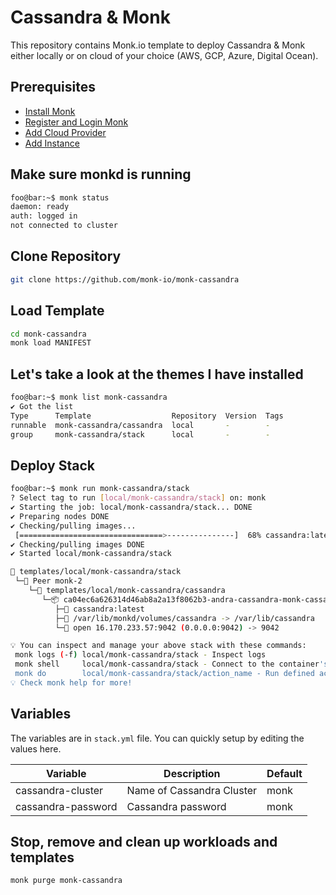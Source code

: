 # Cassandra & Monk

This repository contains Monk.io template to deploy Cassandra & Monk either locally or on cloud of your choice (AWS, GCP, Azure, Digital Ocean).

## Prerequisites

- [Install Monk](https://docs.monk.io/docs/get-monk)
- [Register and Login Monk](https://docs.monk.io/docs/acc-and-auth)
- [Add Cloud Provider](https://docs.monk.io/docs/cloud-provider)
- [Add Instance](https://docs.monk.io/docs/multi-cloud)

## Make sure monkd is running

```bash
foo@bar:~$ monk status
daemon: ready
auth: logged in
not connected to cluster
```

## Clone Repository

```bash
git clone https://github.com/monk-io/monk-cassandra
```

## Load Template

```bash
cd monk-cassandra
monk load MANIFEST
```

## Let's take a look at the themes I have installed

```bash
foo@bar:~$ monk list monk-cassandra
✔ Got the list
Type      Template                  Repository  Version  Tags
runnable  monk-cassandra/cassandra  local       -        -
group     monk-cassandra/stack      local       -        -

```

## Deploy Stack

```bash
foo@bar:~$ monk run monk-cassandra/stack
? Select tag to run [local/monk-cassandra/stack] on: monk
✔ Starting the job: local/monk-cassandra/stack... DONE
✔ Preparing nodes DONE
✔ Checking/pulling images...
 [================================>---------------]  68% cassandra:latest monk-2
✔ Checking/pulling images DONE
✔ Started local/monk-cassandra/stack

🔩 templates/local/monk-cassandra/stack
 └─🧊 Peer monk-2
    └─🔩 templates/local/monk-cassandra/cassandra
       └─📦 ca04ec6a626314d46ab8a2a13f8062b3-andra-cassandra-monk-cassandra
          ├─🧩 cassandra:latest
          ├─💾 /var/lib/monkd/volumes/cassandra -> /var/lib/cassandra
          └─🔌 open 16.170.233.57:9042 (0.0.0.0:9042) -> 9042

💡 You can inspect and manage your above stack with these commands:
 monk logs (-f) local/monk-cassandra/stack - Inspect logs
 monk shell     local/monk-cassandra/stack - Connect to the container's shell
 monk do        local/monk-cassandra/stack/action_name - Run defined action (if exists)
💡 Check monk help for more!
```

## Variables

The variables are in `stack.yml` file. You can quickly setup by editing the values here.

| Variable           | Description               | Default |
| ------------------ | ------------------------- | ------- |
| cassandra-cluster  | Name of Cassandra Cluster | monk    |
| cassandra-password | Cassandra password        | monk    |

## Stop, remove and clean up workloads and templates

```bash
monk purge monk-cassandra
```
